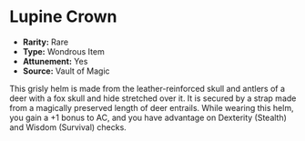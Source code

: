 # Lupine Crown

- **Rarity:** Rare
- **Type:** Wondrous Item
- **Attunement:** Yes
- **Source:** Vault of Magic

This grisly helm is made from the leather-reinforced skull and antlers of a deer with a fox skull and hide stretched over it. It is secured by a strap made from a magically preserved length of deer entrails. While wearing this helm, you gain a +1 bonus to AC, and you have advantage on Dexterity (Stealth) and Wisdom (Survival) checks.
